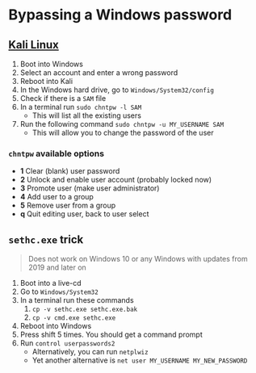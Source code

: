 # Bypassing a Windows password

## [Kali Linux](https://systemweakness.com/bypassing-a-windows-password-using-kali-with-just-two-commands-4ada7b19a2e2)

1. Boot into Windows
2. Select an account and enter a wrong password
3. Reboot into Kali
4. In the Windows hard drive, go to `Windows/System32/config`
5. Check if there is a `SAM` file
6. In a terminal run `sudo chntpw -l SAM`
   - This will list all the existing users
7. Run the following command `sudo chntpw -u MY_USERNAME SAM`
   - This will allow you to change the password of the user

### `chntpw` available options

- **1** Clear (blank) user password
- **2** Unlock and enable user account (probably locked now)
- **3** Promote user (make user administrator)
- **4** Add user to a group
- **5** Remove user from a group
- **q** Quit editing user, back to user select

## `sethc.exe` trick

> Does not work on Windows 10 or any Windows with updates from 2019 and later on

1. Boot into a live-cd
2. Go to `Windows/System32`
3. In a terminal run these commands
   1. `cp -v sethc.exe sethc.exe.bak`
   2. `cp -v cmd.exe sethc.exe`
4. Reboot into Windows
5. Press shift 5 times. You should get a command prompt
6. Run `control userpasswords2`
   - Alternatively, you can run `netplwiz`
   - Yet another alternative is `net user MY_USERNAME MY_NEW_PASSWORD`
